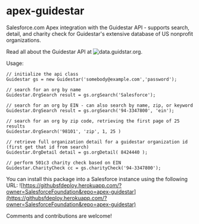 apex-guidestar
==============

Salesforce.com Apex integration with the Guidestar API - supports search, detail, and charity check for Guidestar's extensive database of US nonprofit organizations.

Read all about the Guidestar API at ![data.guidstar.org](https://data.guidestar.org/). 

Usage:

	// initialize the api class
    Guidestar gs = new Guidestar('somebody@example.com','password');    

    // search for an org by name
    Guidestar.OrgSearch result = gs.orgSearch('Salesforce');

    // search for an org by EIN - can also search by name, zip, or keyword
    Guidestar.OrgSearch result = gs.orgSearch('94-3347800', 'ein');

    // search for an org by zip code, retrieving the first page of 25 results
	Guidestar.OrgSearch('98101', 'zip', 1, 25 )

    // retrieve full organization detail for a guidestar organization id (first get that id from search)
    Guidestar.OrgDetail detail = gs.orgDetail( 8424440 );

    // perform 501c3 charity check based on EIN
    Guidestar.CharityCheck cc = gs.charityCheck('94-3347800');


You can install this package into a Salesforce instance using the following URL:
  ![https://githubsfdeploy.herokuapp.com/?owner=SalesforceFoundation&repo=apex-guidestar](https://githubsfdeploy.herokuapp.com/?owner=SalesforceFoundation&repo=apex-guidestar)


Comments and contributions are welcome!
